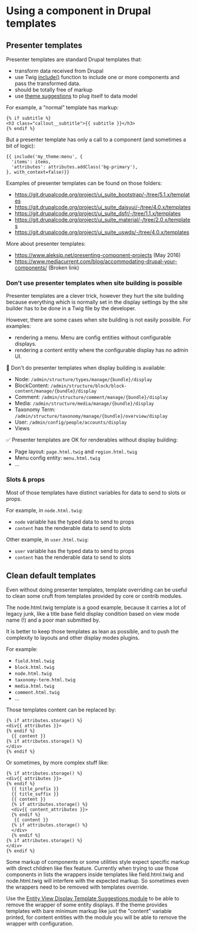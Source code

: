 # Using a component in Drupal templates

## Presenter templates

Presenter templates are standard Drupal templates that:

- transform data received from Drupal
- use Twig [include()](http://twig.sensiolabs.org/doc/function/include.html) function to include one or more components and pass the transformed data.
- should be totally free of markup
- use [theme suggestions](https://www.drupal.org/docs/8/theming/twig/twig-template-naming-conventions) to plug itself to data model

For example, a “normal” template has markup:

```twig
{% if subtitle %}
<h3 class="callout__subtitle">{{ subtitle }}</h3>
{% endif %}
```

But a presenter template has only a call to a component (and sometimes a bit of logic):

```twig
{{ include('my_theme:menu', {
  'items': items,
  'attributes': attributes.addClass('bg-primary'),
}, with_context=false)}}
```

Examples of presenter templates can be found on those folders:

- https://git.drupalcode.org/project/ui_suite_bootstrap/-/tree/5.1.x/templates
- https://git.drupalcode.org/project/ui_suite_daisyui/-/tree/4.0.x/templates
- https://git.drupalcode.org/project/ui_suite_dsfr/-/tree/1.1.x/templates
- https://git.drupalcode.org/project/ui_suite_material/-/tree/2.0.x/templates
- https://git.drupalcode.org/project/ui_suite_uswds/-/tree/4.0.x/templates

More about presenter templates:

- https://www.aleksip.net/presenting-component-projects (May 2016)
- https://www.mediacurrent.com/blog/accommodating-drupal-your-components/ (Broken link)

### Don’t use presenter templates when site building is possible

Presenter templates are a clever trick, however they hurt the site building because everything which is normally set in the display settings by the site builder has to be done in a Twig file by the developer.

However, there are some cases when site building is not easily possible. For examples:

- rendering a menu. Menu are config entities without configurable displays.
- rendering a content entity where the configurable display has no admin UI.

🚫 Don't do presenter templates when display building is available:

- Node: `/admin/structure/types/manage/{bundle}/display`
- BlockContent: `/admin/structure/block/block-content/manage/{bundle}/display`
- Comment: `/admin/structure/comment/manage/{bundle}/display`
- Media: `/admin/structure/media/manage/{bundle}/display`
- Taxonomy Term: `/admin/structure/taxonomy/manage/{bundle}/overview/display`
- User: `/admin/config/people/accounts/display`
- Views

✅ Presenter templates are OK for renderables without display building:

- Page layout: `page.html.twig` and `region.html.twig`
- Menu config entity: `menu.html.twig`
- ...

### Slots & props

Most of those templates have distinct variables for data to send to slots or props.

For example, in `node.html.twig`:

- `node` variable has the typed data to send to props
- `content` has the renderable data to send to slots

Other example, in `user.html.twig`:

- `user` variable has the typed data to send to props
- `content` has the renderable data to send to slots

## Clean default templates

Even without doing presenter templates, template overriding can be useful to clean some cruft from templates provided by core or contrib modules.

The node.html.twig template is a good example, because it carries a lot of legacy junk, like a title base field display condition based on view mode name (!) and a poor man submitted by.

It is better to keep those templates as lean as possible, and to push the complexity to layouts and other display modes plugins.

For example:

- `field.html.twig`
- `block.html.twig`
- `node.html.twig`
- `taxonomy-term.html.twig`
- `media.html.twig`
- `comment.html.twig`
- ...

Those templates content can be replaced by:

```twig
{% if attributes.storage() %}
<div{{ attributes }}>
{% endif %}
  {{ content }}
{% if attributes.storage() %}
</div>
{% endif %}
```

Or sometimes, by more complex stuff like:

```twig
{% if attributes.storage() %}
<div{{ attributes }}>
{% endif %}
  {{ title_prefix }}
  {{ title_suffix }}
  {{ content }}
  {% if attributes.storage() %}
  <div{{ content_attributes }}>
  {% endif %}
   {{ content }}
  {% if attributes.storage() %}
  </div>
  {% endif %}
{% if attributes.storage() %}
</div>
{% endif %}
```

Some markup of components or some utilities style expect specific markup with direct children like flex feature. Currently when trying to use those components in lists the wrappers inside templates like field.html.twig and node.html.twig will interfere with the expected markup. So sometimes even the wrappers need to be removed with templates override.

Use the <a href="https://www.drupal.org/project/entity_vdts" rel="nofollow">Entity View Display Template Suggestions module</a> to be able to remove the wrapper of some entity displays. If the theme provides templates with bare minimum markup like just the "content" variable printed, for content entities with the module you will be able to remove the wrapper with configuration.
